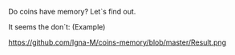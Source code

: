 Do coins have memory?
Let`s find out.


It seems the don´t:
(Example)

https://github.com/Igna-M/coins-memory/blob/master/Result.png
